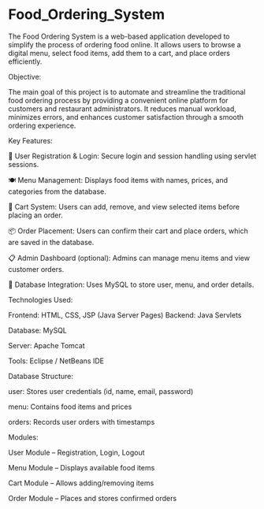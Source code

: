 # Food_Ordering_System
The Food Ordering System is a web-based application developed to simplify the process of ordering food online. It allows users to browse a digital menu, select food items, add them to a cart, and place orders efficiently.



Objective:

The main goal of this project is to automate and streamline the traditional food ordering process by providing a convenient online platform for customers and restaurant administrators. It reduces manual workload, minimizes errors, and enhances customer satisfaction through a smooth ordering experience.

Key Features:

🔐 User Registration & Login: Secure login and session handling using servlet sessions.

🍽️ Menu Management: Displays food items with names, prices, and categories from the database.

🛒 Cart System: Users can add, remove, and view selected items before placing an order.

📦 Order Placement: Users can confirm their cart and place orders, which are saved in the database.

📋 Admin Dashboard (optional): Admins can manage menu items and view customer orders.

🧾 Database Integration: Uses MySQL to store user, menu, and order details.

Technologies Used:

Frontend: HTML, CSS, JSP (Java Server Pages)
Backend: Java Servlets

Database: MySQL

Server: Apache Tomcat

Tools: Eclipse / NetBeans IDE

Database Structure:

user: Stores user credentials (id, name, email, password)

menu: Contains food items and prices

orders: Records user orders with timestamps

Modules:

User Module – Registration, Login, Logout

Menu Module – Displays available food items

Cart Module – Allows adding/removing items

Order Module – Places and stores confirmed orders
